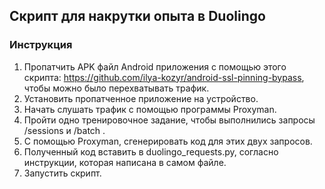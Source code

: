 ## Скрипт для накрутки опыта в Duolingo

### Инструкция

1. Пропатчить APK файл Android приложения с помощью этого скрипта: https://github.com/ilya-kozyr/android-ssl-pinning-bypass, чтобы можно было перехватывать трафик.
2. Установить пропатченное приложение на устройство.
3. Начать слушать трафик с помощью программы Proxyman.
4. Пройти одно тренировочное задание, чтобы выполнились запросы /sessions и /batch .
3. С помощью Proxyman, сгенерировать код для этих двух запросов.
4. Полученный код вставить в duolingo_requests.py, согласно инструкции, которая написана в самом файле.
5. Запустить скрипт.